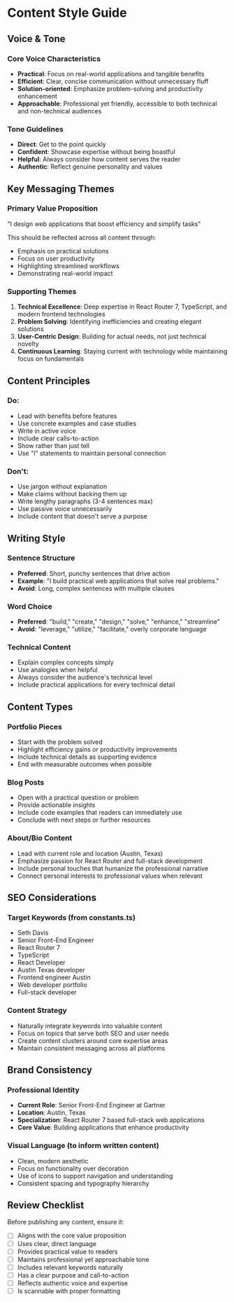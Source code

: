 # Content Style Guide

## Voice & Tone

### Core Voice Characteristics
- **Practical**: Focus on real-world applications and tangible benefits
- **Efficient**: Clear, concise communication without unnecessary fluff
- **Solution-oriented**: Emphasize problem-solving and productivity enhancement
- **Approachable**: Professional yet friendly, accessible to both technical and non-technical audiences

### Tone Guidelines
- **Direct**: Get to the point quickly
- **Confident**: Showcase expertise without being boastful
- **Helpful**: Always consider how content serves the reader
- **Authentic**: Reflect genuine personality and values

## Key Messaging Themes

### Primary Value Proposition
"I design web applications that boost efficiency and simplify tasks"

This should be reflected across all content through:
- Emphasis on practical solutions
- Focus on user productivity
- Highlighting streamlined workflows
- Demonstrating real-world impact

### Supporting Themes
1. **Technical Excellence**: Deep expertise in React Router 7, TypeScript, and modern frontend technologies
2. **Problem Solving**: Identifying inefficiencies and creating elegant solutions
3. **User-Centric Design**: Building for actual needs, not just technical novelty
4. **Continuous Learning**: Staying current with technology while maintaining focus on fundamentals

## Content Principles

### Do:
- Lead with benefits before features
- Use concrete examples and case studies
- Write in active voice
- Include clear calls-to-action
- Show rather than just tell
- Use "I" statements to maintain personal connection

### Don't:
- Use jargon without explanation
- Make claims without backing them up
- Write lengthy paragraphs (3-4 sentences max)
- Use passive voice unnecessarily
- Include content that doesn't serve a purpose

## Writing Style

### Sentence Structure
- **Preferred**: Short, punchy sentences that drive action
- **Example**: "I build practical web applications that solve real problems."
- **Avoid**: Long, complex sentences with multiple clauses

### Word Choice
- **Preferred**: "build," "create," "design," "solve," "enhance," "streamline"
- **Avoid**: "leverage," "utilize," "facilitate," overly corporate language

### Technical Content
- Explain complex concepts simply
- Use analogies when helpful
- Always consider the audience's technical level
- Include practical applications for every technical detail

## Content Types

### Portfolio Pieces
- Start with the problem solved
- Highlight efficiency gains or productivity improvements
- Include technical details as supporting evidence
- End with measurable outcomes when possible

### Blog Posts
- Open with a practical question or problem
- Provide actionable insights
- Include code examples that readers can immediately use
- Conclude with next steps or further resources

### About/Bio Content
- Lead with current role and location (Austin, Texas)
- Emphasize passion for React Router and full-stack development
- Include personal touches that humanize the professional narrative
- Connect personal interests to professional values when relevant

## SEO Considerations

### Target Keywords (from constants.ts)
- Seth Davis
- Senior Front-End Engineer
- React Router 7
- TypeScript
- React Developer
- Austin Texas developer
- Frontend engineer Austin
- Web developer portfolio
- Full-stack developer

### Content Strategy
- Naturally integrate keywords into valuable content
- Focus on topics that serve both SEO and user needs
- Create content clusters around core expertise areas
- Maintain consistent messaging across all platforms

## Brand Consistency

### Professional Identity
- **Current Role**: Senior Front-End Engineer at Gartner
- **Location**: Austin, Texas
- **Specialization**: React Router 7 based full-stack web applications
- **Core Value**: Building applications that enhance productivity

### Visual Language (to inform written content)
- Clean, modern aesthetic
- Focus on functionality over decoration
- Use of icons to support navigation and understanding
- Consistent spacing and typography hierarchy

## Review Checklist

Before publishing any content, ensure it:
- [ ] Aligns with the core value proposition
- [ ] Uses clear, direct language
- [ ] Provides practical value to readers
- [ ] Maintains professional yet approachable tone
- [ ] Includes relevant keywords naturally
- [ ] Has a clear purpose and call-to-action
- [ ] Reflects authentic voice and expertise
- [ ] Is scannable with proper formatting